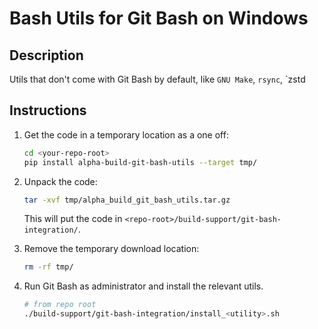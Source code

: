 # Bash Utils for Git Bash on Windows

## Description

Utils that don't come with Git Bash by default, like `GNU Make`, `rsync`, \`zstd

## Instructions

1. Get the code in a temporary location as a one off:

   ```bash
   cd <your-repo-root>
   pip install alpha-build-git-bash-utils --target tmp/
   ```

1. Unpack the code:

   ```bash
   tar -xvf tmp/alpha_build_git_bash_utils.tar.gz
   ```

   This will put the code in `<repo-root>/build-support/git-bash-integration/`.

1. Remove the temporary download location:

   ```bash
   rm -rf tmp/
   ```

1. Run Git Bash as administrator and install the relevant utils.

   ```bash
   # from repo root
   ./build-support/git-bash-integration/install_<utility>.sh
   ```
